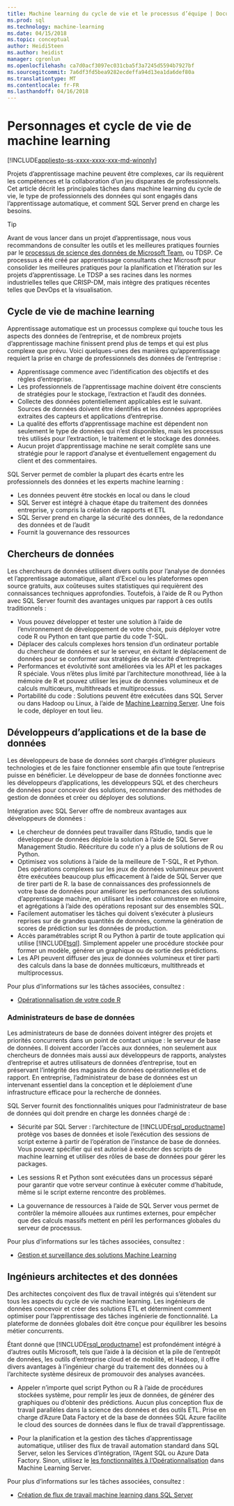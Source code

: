 ```yaml
---
title: Machine learning du cycle de vie et le processus d’équipe | Documents Microsoft
ms.prod: sql
ms.technology: machine-learning
ms.date: 04/15/2018
ms.topic: conceptual
author: HeidiSteen
ms.author: heidist
manager: cgronlun
ms.openlocfilehash: ca7d0acf3097ec031cba5f3a7245d5594b7927bf
ms.sourcegitcommit: 7a6df3fd5bea9282ecdeffa94d13ea1da6def80a
ms.translationtype: MT
ms.contentlocale: fr-FR
ms.lasthandoff: 04/16/2018
---
```

# <a name="machine-learning-lifecycle-and-personas"></a>Personnages et cycle de vie de machine learning
[!INCLUDE[appliesto-ss-xxxx-xxxx-xxx-md-winonly](../../includes/appliesto-ss-xxxx-xxxx-xxx-md-winonly.md)]

Projets d’apprentissage machine peuvent être complexes, car ils requièrent les compétences et la collaboration d’un jeu disparates de professionnels. Cet article décrit les principales tâches dans machine learning du cycle de vie, le type de professionnels des données qui sont engagés dans l’apprentissage automatique, et comment SQL Server prend en charge les besoins.

> [!TIP]
> 
> Avant de vous lancer dans un projet d’apprentissage, nous vous recommandons de consulter les outils et les meilleures pratiques fournies par le [processus de science des données de Microsoft Team](https://blogs.technet.microsoft.com/machinelearning/2017/10/09/the-microsoft-team-data-science-process-tdsp-recent-updates/), ou TDSP. Ce processus a été créé par apprentissage consultants chez Microsoft pour consolider les meilleures pratiques pour la planification et l’itération sur les projets d’apprentissage. Le TDSP a ses racines dans les normes industrielles telles que CRISP-DM, mais intègre des pratiques récentes telles que DevOps et la visualisation.

## <a name="machine-learning-life-cycle"></a>Cycle de vie de machine learning

Apprentissage automatique est un processus complexe qui touche tous les aspects des données de l’entreprise, et de nombreux projets d’apprentissage machine finissent prend plus de temps et qui est plus complexe que prévu. Voici quelques-unes des manières qu’apprentissage requiert la prise en charge de professionnels des données de l’entreprise :

+ Apprentissage commence avec l’identification des objectifs et des règles d’entreprise.
+ Les professionnels de l’apprentissage machine doivent être conscients de stratégies pour le stockage, l’extraction et l’audit des données.
+ Collecte des données potentiellement applicables est le suivant.  Sources de données doivent être identifiés et les données appropriées extraites des capteurs et applications d’entreprise. 
+ La qualité des efforts d’apprentissage machine est dépendent non seulement le type de données qui n’est disponibles, mais les processus très utilisés pour l’extraction, le traitement et le stockage des données. 
+ Aucun projet d’apprentissage machine ne serait complète sans une stratégie pour le rapport d’analyse et éventuellement engagement du client et des commentaires.

SQL Server permet de combler la plupart des écarts entre les professionnels des données et les experts machine learning :

+ Les données peuvent être stockés en local ou dans le cloud
+ SQL Server est intégré à chaque étape du traitement des données entreprise, y compris la création de rapports et ETL
+ SQL Server prend en charge la sécurité des données, de la redondance des données et de l’audit
+ Fournit la gouvernance des ressources

## <a name="data-scientists"></a>Chercheurs de données

Les chercheurs de données utilisent divers outils pour l’analyse de données et l’apprentissage automatique, allant d’Excel ou les plateformes open source gratuits, aux coûteuses suites statistiques qui requièrent des connaissances techniques approfondies. Toutefois, à l’aide de R ou Python avec SQL Server fournit des avantages uniques par rapport à ces outils traditionnels :

+ Vous pouvez développer et tester une solution à l’aide de l’environnement de développement de votre choix, puis déployer votre code R ou Python en tant que partie du code T-SQL.
+ Déplacer des calculs complexes hors tension d’un ordinateur portable du chercheur de données et sur le serveur, en évitant le déplacement de données pour se conformer aux stratégies de sécurité d’entreprise.
+ Performances et évolutivité sont améliorées via les API et les packages R spéciale. Vous n’êtes plus limité par l’architecture monothread, liée à la mémoire de R et pouvez utiliser les jeux de données volumineux et de calculs multicœurs, multithreads et multiprocessus.
+ Portabilité du code : Solutions peuvent être exécutées dans SQL Server ou dans Hadoop ou Linux, à l’aide de [Machine Learning Server](https://docs.microsoft.com/machine-learning-server/what-is-machine-learning-server). Une fois le code, déployer en tout lieu.

## <a name="application-and-database-developers"></a>Développeurs d’applications et de la base de données

Les développeurs de base de données sont chargés d’intégrer plusieurs technologies et de les faire fonctionner ensemble afin que toute l’entreprise puisse en bénéficier. Le développeur de base de données fonctionne avec les développeurs d’applications, les développeurs SQL et des chercheurs de données pour concevoir des solutions, recommander des méthodes de gestion de données et créer ou déployer des solutions.

Intégration avec SQL Server offre de nombreux avantages aux développeurs de données :

+ Le chercheur de données peut travailler dans RStudio, tandis que le développeur de données déploie la solution à l’aide de SQL Server Management Studio. Réécriture du code n’y a plus de solutions de R ou Python.
+ Optimisez vos solutions à l’aide de la meilleure de T-SQL, R et Python. Des opérations complexes sur les jeux de données volumineux peuvent être exécutées beaucoup plus efficacement à l’aide de SQL Server que de tirer parti de R. la base de connaissances des professionnels de votre base de données pour améliorer les performances des solutions d’apprentissage machine, en utilisant les index columnstore en mémoire, et agrégations à l’aide des opérations reposant sur des ensembles SQL. 
+ Facilement automatiser les tâches qui doivent s’exécuter à plusieurs reprises sur de grandes quantités de données, comme la génération de scores de prédiction sur les données de production. 
+ Accès paramétrables script R ou Python à partir de toute application qui utilise [!INCLUDE[tsql](../../includes/tsql-md.md)]. Simplement appeler une procédure stockée pour former un modèle, générer un graphique ou de sortie des prédictions.
+ Les API peuvent diffuser des jeux de données volumineux et tirer parti des calculs dans la base de données multicœurs, multithreads et multiprocessus.

Pour plus d’informations sur les tâches associées, consultez :
+ [Opérationnalisation de votre code R](../../advanced-analytics/r/operationalizing-your-r-code.md)

### <a name="database-administrators"></a>Administrateurs de base de données

Les administrateurs de base de données doivent intégrer des projets et priorités concurrents dans un point de contact unique : le serveur de base de données. Il doivent accorder l’accès aux données, non seulement aux chercheurs de données mais aussi aux développeurs de rapports, analystes d’entreprise et autres utilisateurs de données d’entreprise, tout en préservant l’intégrité des magasins de données opérationnelles et de rapport. En entreprise, l’administrateur de base de données est un intervenant essentiel dans la conception et le déploiement d’une infrastructure efficace pour la recherche de données. 

SQL Server fournit des fonctionnalités uniques pour l’administrateur de base de données qui doit prendre en charge les données chargé de :

+ Sécurité par SQL Server : l’architecture de [!INCLUDE[rsql_productname](../../includes/rsql-productname-md.md)] protège vos bases de données et isole l’exécution des sessions de script externe à partir de l’opération de l’instance de base de données. Vous pouvez spécifier qui est autorisé à exécuter des scripts de machine learning et utiliser des rôles de base de données pour gérer les packages.

+ Les sessions R et Python sont exécutées dans un processus séparé pour garantir que votre serveur continue à exécuter comme d’habitude, même si le script externe rencontre des problèmes.

+ La gouvernance de ressources à l’aide de SQL Server vous permet de contrôler la mémoire allouées aux runtimes externes, pour empêcher que des calculs massifs mettent en péril les performances globales du serveur de processus.

Pour plus d’informations sur les tâches associées, consultez :
+ [Gestion et surveillance des solutions Machine Learning](../../advanced-analytics/r/managing-and-monitoring-r-solutions.md)

## <a name="architects-and-data-engineers"></a>Ingénieurs architectes et des données

Des architectes conçoivent des flux de travail intégrés qui s’étendent sur tous les aspects du cycle de vie machine learning. Les ingénieurs de données concevoir et créer des solutions ETL et déterminent comment optimiser pour l’apprentissage des tâches ingénierie de fonctionnalité. La plateforme de données globales doit être conçue pour équilibrer les besoins métier concurrents.

Étant donné que [!INCLUDE[rsql_productname](../../includes/rsql-productname-md.md)] est profondément intégré à d’autres outils Microsoft, tels que l’aide à la décision et la pile de l’entrepôt de données, les outils d’entreprise cloud et de mobilité, et Hadoop, il offre divers avantages à l’ingénieur chargé du traitement des données ou à l’architecte système désireux de promouvoir des analyses avancées.

+ Appeler n’importe quel script Python ou R à l’aide de procédures stockées système, pour remplir les jeux de données, de générer des graphiques ou d’obtenir des prédictions. Aucun plus conception flux de travail parallèles dans la science des données et des outils ETL. Prise en charge d’Azure Data Factory et de la base de données SQL Azure facilite le cloud des sources de données dans le flux de travail d’apprentissage.

+ Pour la planification et la gestion des tâches d’apprentissage automatique, utiliser des flux de travail automation standard dans SQL Server, selon les Services d’intégration, l’Agent SQL ou Azure Data Factory. Sinon, utilisez le [les fonctionnalités à l’Opérationnalisation](https://docs.microsoft.com/machine-learning-server/operationalize/how-to-deploy-web-service-publish-manage-in-r) dans Machine Learning Server.

Pour plus d’informations sur les tâches associées, consultez :

+ [Création de flux de travail machine learning dans SQL Server](../../advanced-analytics/r/creating-workflows-that-use-r-in-sql-server.md)

